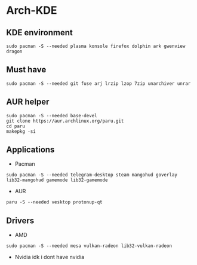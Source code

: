 # Arch-KDE
## KDE environment
   ```
   sudo pacman -S --needed plasma konsole firefox dolphin ark gwenview dragon
   ```
## Must have
   ```
   sudo pacman -S --needed git fuse arj lrzip lzop 7zip unarchiver unrar
   ```
## AUR helper
   ```
   sudo pacman -S --needed base-devel
   git clone https://aur.archlinux.org/paru.git
   cd paru
   makepkg -si
   ```
## Applications
   - Pacman
   ```
   sudo pacman -S --needed telegram-desktop steam mangohud goverlay lib32-mangohud gamemode lib32-gamemode
   ```
   - AUR
   ```
   paru -S --needed vesktop protonup-qt
   ```
## Drivers
   - AMD
   ```
   sudo pacman -S --needed mesa vulkan-radeon lib32-vulkan-radeon
   ```
   - Nvidia
   idk i dont have nvidia
